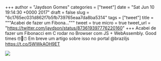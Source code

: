 
+++
author = "Jaydson Gomes"
categories = ["tweet"]
date = "Sat Jun 10 19:14:30 +0000 2017"
draft = false
slug = "6c1765ec031d862f7b5fb739765eaa7da8ba5314"
tags = ["tweet"]
title = """Acabei de fazer um Fibona..."""
tweet = true
micro = true
tweet_url = "https://twitter.com/jaydson/status/873619397776220160"
+++
Acabei de fazer um Fibonacci em C rodar no Browser com JS + WebAssembly. Good times 🤓💪🙃 Em breve um artigo sobre isso no portal @braziljs https://t.co/5WWkAOH9ET

![](/images/tweet-media/873619397776220160-DB-3dGOXkAAsRbE.jpg)